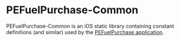 # PEFuelPurchase-Common

PEFuelPurchase-Common is an iOS static library containing constant definitions
(and similar) used by the
[PEFuelPurchase application](https://github.com/evanspa/PEFuelPurchase-App).
